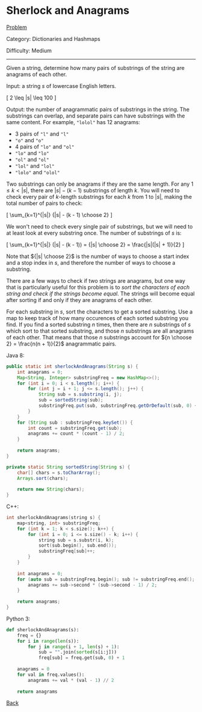 # Sherlock and Anagrams

[Problem](https://www.hackerrank.com/challenges/sherlock-and-anagrams/problem)

Category: Dictionaries and Hashmaps

Difficulty: Medium

---

Given a string, determine how many pairs of substrings of the string are
anagrams of each other.

Input: a string $s$ of lowercase English letters.

\[ 2 \leq |s| \leq 100 \]

Output: the number of anagrammatic pairs of substrings in the string. The
substrings can overlap, and separate pairs can have substrings with the same
content. For example, ```"lolol"``` has 12 anagrams:

- 3 pairs of ```"l"``` and ```"l"```
- ```"o"``` and ```"o"```
- 4 pairs of ```"lo"``` and ```"ol"```
- ```"lo"``` and ```"lo"```
- ```"ol"``` and ```"ol"```
- ```"lol"``` and ```"lol"```
- ```"lolo"``` and ```"olol"```

Two substrings can only be anagrams if they are the same length. For any
$1 \leq k < |s|$, there are $|s| - (k - 1)$ substrings of length $k$. You will
need to check every pair of $k$-length substrings for each $k$ from 1 to $|s|$,
making the total number of pairs to check:

\[ \sum_{k=1}^{|s|} {|s| - (k - 1) \choose 2} \]

We won't need to check every single pair of substrings, but we will need to at
least look at every substring once. The number of substrings of $s$ is:

\[ \sum_{k=1}^{|s|} (|s| - (k - 1)) = {|s| \choose 2} = \frac{|s|(|s| + 1)}{2} \]

Note that ${|s| \choose 2}$ is the number of ways to choose a start index and a
stop index in $s$, and therefore the number of ways to choose a substring.

There are a few ways to check if two strings are anagrams, but one way that is
particularly useful for this problem is to *sort the characters of each string
and check if the strings become equal*. The strings will become equal after
sorting if and only if they are anagrams of each other.

For each substring in $s$, sort the characters to get a sorted substring. Use a
map to keep track of how many occurences of each sorted substring you find. If
you find a sorted substring $n$ times, then there are $n$ substrings of $s$
which sort to that sorted substring, and those $n$ substrings are all anagrams
of each other. That means that those $n$ substrings account for
${n \choose 2} = \frac{n(n + 1)}{2}$ anagrammatic pairs.

Java 8:
```java
public static int sherlockAndAnagrams(String s) {
    int anagrams = 0;
    Map<String, Integer> substringFreq = new HashMap<>();
    for (int i = 0; i < s.length(); i++) {
        for (int j = i + 1; j <= s.length(); j++) {
            String sub = s.substring(i, j);
            sub = sortedString(sub);
            substringFreq.put(sub, substringFreq.getOrDefault(sub, 0) + 1);
        }
    }
    for (String sub : substringFreq.keySet()) {
        int count = substringFreq.get(sub);
        anagrams += count * (count - 1) / 2;
    }
    
    return anagrams;
}

private static String sortedString(String s) {
    char[] chars = s.toCharArray();
    Arrays.sort(chars);
    
    return new String(chars);
}
```

C++:
```cpp
int sherlockAndAnagrams(string s) {
    map<string, int> substringFreq;
    for (int k = 1; k < s.size(); k++) {
        for (int i = 0; i <= s.size() - k; i++) {
            string sub = s.substr(i, k);
            sort(sub.begin(), sub.end());
            substringFreq[sub]++;
        }
    }
    
    int anagrams = 0;
    for (auto sub = substringFreq.begin(); sub != substringFreq.end(); sub++) {
        anagrams += sub->second * (sub->second - 1) / 2;
    }
    
    return anagrams;
}
```

Python 3:
```python
def sherlockAndAnagrams(s):
    freq = {}
    for i in range(len(s)):
        for j in range(i + 1, len(s) + 1):
            sub = "".join(sorted(s[i:j]))
            freq[sub] = freq.get(sub, 0) + 1
    
    anagrams = 0
    for val in freq.values():
        anagrams += val * (val - 1) // 2
        
    return anagrams
```

[Back](../../hackerrank.md)
